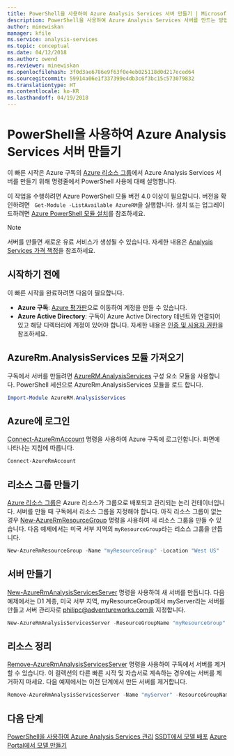 ```yaml
---
title: PowerShell을 사용하여 Azure Analysis Services 서버 만들기 | Microsoft Docs
description: PowerShell을 사용하여 Azure Analysis Services 서버를 만드는 방법 알아보기
author: minewiskan
manager: kfile
ms.service: analysis-services
ms.topic: conceptual
ms.date: 04/12/2018
ms.author: owend
ms.reviewer: minewiskan
ms.openlocfilehash: 3f0d3ae6786e9f63f0e4eb025118d0d217eced64
ms.sourcegitcommit: 59914a06e1f337399e4db3c6f3bc15c573079832
ms.translationtype: HT
ms.contentlocale: ko-KR
ms.lasthandoff: 04/19/2018
---
```

# <a name="create-an-azure-analysis-services-server-by-using-powershell"></a>PowerShell을 사용하여 Azure Analysis Services 서버 만들기

이 빠른 시작은 Azure 구독의 [Azure 리소스 그룹](../azure-resource-manager/resource-group-overview.md)에서 Azure Analysis Services 서버를 만들기 위해 명령줄에서 PowerShell 사용에 대해 설명합니다.

이 작업을 수행하려면 Azure PowerShell 모듈 버전 4.0 이상이 필요합니다. 버전을 확인하려면 ` Get-Module -ListAvailable AzureRM`을 실행합니다. 설치 또는 업그레이드하려면 [Azure PowerShell 모듈 설치](/powershell/azure/install-azurerm-ps)를 참조하세요.

> [!NOTE]
> 서버를 만들면 새로운 유료 서비스가 생성될 수 있습니다. 자세한 내용은 [Analysis Services 가격 책정](https://azure.microsoft.com/pricing/details/analysis-services/)을 참조하세요.

## <a name="before-you-begin"></a>시작하기 전에
이 빠른 시작을 완료하려면 다음이 필요합니다.

* **Azure 구독**: [Azure 평가판](https://azure.microsoft.com/offers/ms-azr-0044p/)으로 이동하여 계정을 만들 수 있습니다.
* **Azure Active Directory**: 구독이 Azure Active Directory 테넌트와 연결되어 있고 해당 디렉터리에 계정이 있어야 합니다. 자세한 내용은 [인증 및 사용자 권한](analysis-services-manage-users.md)을 참조하세요.

## <a name="import-azurermanalysisservices-module"></a>AzureRm.AnalysisServices 모듈 가져오기
구독에서 서버를 만들려면 [AzureRM.AnalysisServices](https://www.powershellgallery.com/packages/AzureRM.AnalysisServices) 구성 요소 모듈을 사용합니다. PowerShell 세션으로 AzureRm.AnalysisServices 모듈을 로드 합니다.

```powershell
Import-Module AzureRM.AnalysisServices
```

## <a name="sign-in-to-azure"></a>Azure에 로그인

[Connect-AzureRmAccount](/powershell/module/azurerm.profile/connect-azurermaccount) 명령을 사용하여 Azure 구독에 로그인합니다. 화면에 나타나는 지침에 따릅니다.

```powershell
Connect-AzureRmAccount
```

## <a name="create-a-resource-group"></a>리소스 그룹 만들기

[Azure 리소스 그룹](../azure-resource-manager/resource-group-overview.md)은 Azure 리소스가 그룹으로 배포되고 관리되는 논리 컨테이너입니다. 서버를 만들 때 구독에서 리소스 그룹을 지정해야 합니다. 아직 리소스 그룹이 없는 경우 [New-AzureRmResourceGroup](/powershell/module/azurerm.resources/new-azurermresourcegroup) 명령을 사용하여 새 리소스 그룹을 만들 수 있습니다. 다음 예제에서는 미국 서부 지역의 `myResourceGroup`라는 리소스 그룹을 만듭니다.

```powershell
New-AzureRmResourceGroup -Name "myResourceGroup" -Location "West US"
```

## <a name="create-a-server"></a>서버 만들기

[New-AzureRmAnalysisServicesServer](/powershell/module/azurerm.analysisservices/new-azurermanalysisservicesserver) 명령을 사용하여 새 서버를 만듭니다. 다음 예제에서는 D1 계층, 미국 서부 지역, myResourceGroup에서 myServer라는 서버를 만들고 서버 관리자로 philipc@adventureworks.com을 지정합니다.

```powershell
New-AzureRmAnalysisServicesServer -ResourceGroupName "myResourceGroup" -Name "myServer" -Location West US -Sku D1 -Administrator "philipc@adventure-works.com"
```

## <a name="clean-up-resources"></a>리소스 정리

[Remove-AzureRmAnalysisServicesServer](/powershell/module/azurerm.analysisservices/new-azurermanalysisservicesserver) 명령을 사용하여 구독에서 서버를 제거할 수 있습니다. 이 컬렉션의 다른 빠른 시작 및 자습서로 계속하는 경우에는 서버를 제거하지 마세요. 다음 예제에서는 이전 단계에서 만든 서버를 제거합니다.


```powershell
Remove-AzureRmAnalysisServicesServer -Name "myServer" -ResourceGroupName "myResourceGroup"
```

## <a name="next-steps"></a>다음 단계
[PowerShell을 사용하여 Azure Analysis Services 관리](analysis-services-powershell.md)
[SSDT에서 모델 배포](analysis-services-deploy.md)
[Azure Portal에서 모델 만들기](analysis-services-create-model-portal.md)
